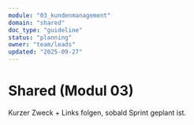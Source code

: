 ```yaml
---
module: "03_kundenmanagement"
domain: "shared"
doc_type: "guideline"
status: "planning"
owner: "team/leads"
updated: "2025-09-27"
---
```

# Shared (Modul 03)
Kurzer Zweck + Links folgen, sobald Sprint geplant ist.